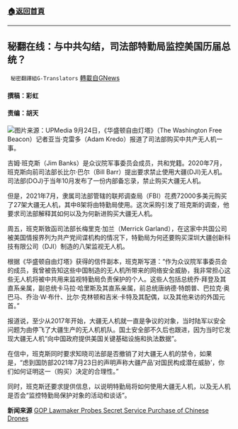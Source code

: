 ###  [:house:返回首頁](https://github.com/ourhimalayas/txt)
---


## 秘翻在线：与中共勾结，司法部特勤局监控美国历届总统？
` 秘密翻譯組G-Translators` [轉載自GNews](https://gnews.org/zh-hans/1555936/)

#### 撰稿：彩虹       

#### 责编：胡天
![](https://assets.gnews.org/wp-content/uploads/2021/09/16326542451.png)图片来源：UPMedia
9月24日，《华盛顿自由灯塔》（The Washington Free Beacon）记者亚当·克雷多（Adam Kredo）报道了司法部购买中共产无人机一事。

吉姆·班克斯（Jim Banks）是众议院军事委员会成员，共和党籍。2020年7月，班克斯向前司法部长比尔·巴尔（Bill Barr）提出要求禁止使用大疆(DJI)无人机。司法部(DOJ)于当年10月发布了一份内部备忘录，禁止购买大疆无人机。

但是，2021年7月，隶属司法部管辖的联邦调查局（FBI）花费72000多美元购买了27架大疆无人机，其中8架将由特勤局使用。这次采购引发了班克斯的调查，他要求司法部解释其如何以及为何新进购买大疆无人机。

周五，班克斯致函司法部长梅里克·加兰（Merrick Garland），在这家中共国公司被美国情报界列为共产党间谍机构的情况下，特勤局为何还要购买深圳大疆创新科技有限公司（DJI）制造的八架监视无人机。

根据《华盛顿自由灯塔》获得的信件副本，班克斯写道：“作为众议院军事委员会的成员，我曾被告知这些中国制造的无人机所带来的网络安全威胁，我非常担心这些无人机将被中共用来监视特勤局负责保护的个人。这些人包括总统乔·拜登及其直系亲属，副总统卡马拉·哈里斯及其直系亲属，前总统唐纳德·特朗普、巴拉克·奥巴马、乔治·W·布什、比尔·克林顿和吉米·卡特及其配偶，以及其他来访的外国元首。”

报道说，至少从2017年开始，大疆无人机就一直是争议的对象，当时陆军以安全问题为由停飞了大疆生产的无人机机队。国土安全部不久后也跟进，因为当时它发现大疆无人机“向中国政府提供美国关键基础设施和执法数据”。

在信中，班克斯同时要求知晓司法部是否撤销了对大疆无人机的禁令，如果是，“虑到国防部2021年7月23日的声明声称大疆产品’对国民构成潜在威胁’，你们如何证明这一（购买）决定的合理性。”

同时，班克斯还要求提供信息，以说明特勤局将如何使用大疆无人机，以及无人机是否会“监控特勤局保护对象的活动和谈话”。

**新闻来源** [GOP Lawmaker Probes Secret Service Purchase of Chinese Drones](https://freebeacon.com/national-security/gop-lawmaker-probes-secret-service-purchase-of-chinese-drones/)
